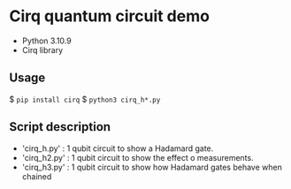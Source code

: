 # Cirq quantum circuit demo

* Python 3.10.9
* Cirq library

## Usage

$ `pip install cirq`
$ `python3 cirq_h*.py`

## Script description

* 'cirq_h.py' : 1 qubit circuit to show a Hadamard gate.
* 'cirq_h2.py' : 1 qubit circuit to show the effect o measurements.
* 'cirq_h3.py' : 1 qubit circuit to show how Hadamard gates behave when chained

